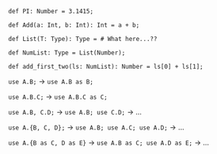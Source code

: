 ```
def PI: Number = 3.1415;

def Add(a: Int, b: Int): Int = a + b;

def List(T: Type): Type = # What here...??

def NumList: Type = List(Number);

def add_first_two(ls: NumList): Number = ls[0] + ls[1];
```

`use A.B;` -> `use A.B as B;`

`use A.B.C;` -> `use A.B.C as C;`

`use A.B, C.D;` -> `use A.B; use C.D;` -> ...

`use A.{B, C, D};` -> `use A.B; use A.C; use A.D;` -> ...

`use A.{B as C, D as E}` -> `use A.B as C; use A.D as E;` -> ...